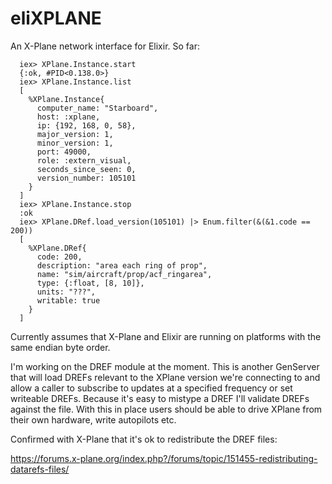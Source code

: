 eliXPLANE
======

An X-Plane network interface for Elixir. So far:

```$elixir
  iex> XPlane.Instance.start
  {:ok, #PID<0.138.0>}
  iex> XPlane.Instance.list
  [
    %XPlane.Instance{
      computer_name: "Starboard",
      host: :xplane,
      ip: {192, 168, 0, 58},
      major_version: 1,
      minor_version: 1,
      port: 49000,
      role: :extern_visual,
      seconds_since_seen: 0,
      version_number: 105101
    }
  ]
  iex> XPlane.Instance.stop
  :ok
  iex> XPlane.DRef.load_version(105101) |> Enum.filter(&(&1.code == 200)) 
  [
    %XPlane.DRef{
      code: 200,
      description: "area each ring of prop",
      name: "sim/aircraft/prop/acf_ringarea",
      type: {:float, [8, 10]},
      units: "???",
      writable: true
    }
  ]
```
Currently assumes that X-Plane and Elixir are running on platforms with the same
endian byte order.

I'm working on the DREF module at the moment. This is another GenServer that will
load DREFs relevant to the XPlane version we're connecting to and allow a caller 
to subscribe to updates at a specified frequency or set writeable DREFs. Because
it's easy to mistype a DREF I'll validate DREFs against the file. With this in 
place users should be able to drive XPlane from their own hardware, write
autopilots etc.

Confirmed with X-Plane that it's ok to redistribute the DREF files:

https://forums.x-plane.org/index.php?/forums/topic/151455-redistributing-datarefs-files/